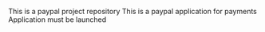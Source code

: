 This is a paypal project repository
This is a paypal application for payments
Application must be launched

